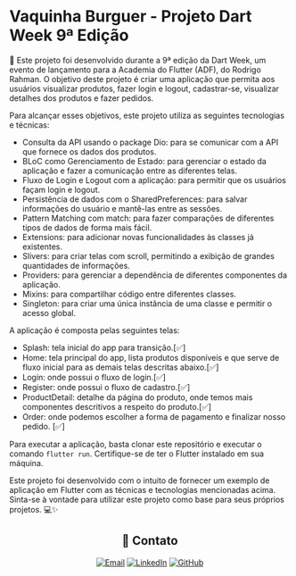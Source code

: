 # Vaquinha Burguer - Projeto Dart Week 9ª Edição

🚀 Este projeto foi desenvolvido durante a 9ª edição da Dart Week, um evento de lançamento para a Academia do Flutter (ADF), do Rodrigo Rahman. O objetivo deste projeto é criar uma aplicação que permita aos usuários visualizar produtos, fazer login e logout, cadastrar-se, visualizar detalhes dos produtos e fazer pedidos.

Para alcançar esses objetivos, este projeto utiliza as seguintes tecnologias e técnicas:

- Consulta da API usando o package Dio: para se comunicar com a API que fornece os dados dos produtos.
- BLoC como Gerenciamento de Estado: para gerenciar o estado da aplicação e fazer a comunicação entre as diferentes telas.
- Fluxo de Login e Logout com a aplicação: para permitir que os usuários façam login e logout.
- Persistência de dados com o SharedPreferences: para salvar informações do usuário e mantê-las entre as sessões.
- Pattern Matching com match: para fazer comparações de diferentes tipos de dados de forma mais fácil.
- Extensions: para adicionar novas funcionalidades às classes já existentes.
- Slivers: para criar telas com scroll, permitindo a exibição de grandes quantidades de informações.
- Providers: para gerenciar a dependência de diferentes componentes da aplicação.
- Mixins: para compartilhar código entre diferentes classes.
- Singleton: para criar uma única instância de uma classe e permitir o acesso global.

A aplicação é composta pelas seguintes telas:

- Splash: tela inicial do app para transição.[✅]
- Home: tela principal do app, lista produtos disponíveis e que serve de fluxo inicial para as demais telas descritas abaixo.[✅]
- Login: onde possui o fluxo de login.[✅]
- Register: onde possui o fluxo de cadastro.[✅]
- ProductDetail: detalhe da página do produto, onde temos mais componentes descritivos a respeito do produto.[✅]
- Order: onde podemos escolher a forma de pagamento e finalizar nosso pedido. [✅]

Para executar a aplicação, basta clonar este repositório e executar o comando `flutter run`. Certifique-se de ter o Flutter instalado em sua máquina. 


Este projeto foi desenvolvido com o intuito de fornecer um exemplo de aplicação em Flutter com as técnicas e tecnologias mencionadas acima. Sinta-se à vontade para utilizar este projeto como base para seus próprios projetos. 💻✨

<div align="center">

## 📧 Contato

[![Email](https://img.shields.io/badge/Email-victorruan135@gmail.com-D14836?style=for-the-badge&logo=gmail&logoColor=white)](mailto:victorruan135@gmail.com)
[![LinkedIn](https://img.shields.io/badge/LinkedIn-ivictoruan-0077B5?style=for-the-badge&logo=linkedin&logoColor=white)](https://www.linkedin.com/in/ivictoruan)
[![GitHub](https://img.shields.io/badge/GitHub-ivictoruan-181717?style=for-the-badge&logo=github&logoColor=white)](https://github.com/ivictoruan)

</div>
